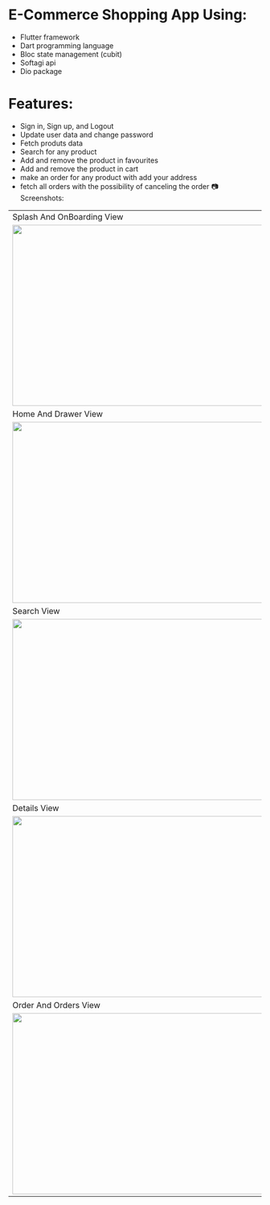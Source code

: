 # E-Commerce Shopping App Using:
- Flutter framework
- Dart programming language
- Bloc state management (cubit)
- Softagi api
- Dio package
# Features:
- Sign in, Sign up, and Logout
- Update user data and change password
- Fetch produts data
- Search for any product
- Add and remove the product in favourites
- Add and remove the product in cart
- make an order for  any product with add your address
- fetch all orders with the possibility of canceling the order
📷 Screenshots:
<table>
  <tr>
     <td>Splash And OnBoarding View</td>
    <td>Sign in And Sign up View</td>
  </tr>
  <tr>
    <td><img src="https://github.com/HossamShafeek/Matgar-App/assets/74622522/b43dfc38-c743-4871-9b66-91870b28edf0.jpg" width=720 height=360></td>
    <td><img src="https://github.com/HossamShafeek/Matgar-App/assets/74622522/e84764f0-610c-437f-bc5d-12cfc80818fb.jpg" width=720 height=360></td>
  </tr>
  <tr>
    <td>Home And Drawer View</td>
    <td>Profile And Settings View</td>
  </tr>
    <td><img src="https://github.com/HossamShafeek/Matgar-App/assets/74622522/e0d9c426-7c90-4bea-adf4-eb3bea0d6b5b.jpg" width=720 height=360></td>
    <td><img src="https://github.com/HossamShafeek/Matgar-App/assets/74622522/ca90f2aa-99f6-46ab-82b4-c2d62049da74.jpg" width=720 height=360></td>
  </tr>
  <tr>
    <td>Search View</td>
    <td>Favourites View</td>
  </tr>
  <tr>
    <td><img src="https://github.com/HossamShafeek/Matgar-App/assets/74622522/60136e99-c866-4239-af7c-5a88b7f21935.jpg"  width=720 height=360></td>
    <td><img src="https://github.com/HossamShafeek/Matgar-App/assets/74622522/e4210402-65f6-468b-89d8-589ed09b1f27.jpg"  width=720 height=360></td>
  </tr>
  <tr>
    <td>Details View</td>
    <td>Cart View</td>
  </tr>
  <tr>
    <td><img src="https://github.com/HossamShafeek/Matgar-App/assets/74622522/27eecdec-6f61-4d77-8b1a-1f2c24bbf271.jpg"  width=720 height=360></td>
    <td><img src="https://github.com/HossamShafeek/Matgar-App/assets/74622522/f59c6a6e-ebf6-4ffe-abd3-0480467c4dae.jpg"  width=720 height=360></td>
  </tr>
  <tr>
    <td>Order And Orders View</td>
    <td>Change Password And Contact Me</td>
  </tr>
  <tr>
    <td><img src="https://github.com/HossamShafeek/Matgar-App/assets/74622522/f24a4ea6-0f86-419b-9f49-7124c6c09e53.jpg"  width=720 height=360></td>
    <td><img src="https://github.com/HossamShafeek/Matgar-App/assets/74622522/16c80b73-f680-467c-9860-10f7b9a319f9.jpg"  width=720 height=360></td>
  </tr>
 </table>
